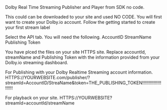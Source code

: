 Dolby Real Time Streaming Publisher and Player from SDK no code.

This could can be downloaded to your site and used NO CODE.
You will first want to create your Dolby.io account.
Follow the getting started to create your first stream label

Select the API tab.
You will need the following.
AccountID
StreamName
Publishing Token

You have plced the files on your site HTTPS site.
Replace accountId, streamName and Publishing Token with the information provided from your Dolby.io streaming dashboard.

For Publishing with your Dolby Realtime Streaming account information.
HTTPS://YOURWEBSITE.com/publisher/?streamId=AccountID/StreaName&token=THE_PUBLISHING_TOKEN!!!!!!!!!!!!!!!!!!!!!


For playback on your site.
HTTPS://YOURWEBSITE?streamId=accountId/streamName



